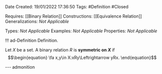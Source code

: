 <br />
<br />

Date Created: 19/01/2022 17:36:50
Tags: #Definition #Closed

Requires: [[Binary Relation]]
Constructions: [[Equivalence Relation]]
Generalizations: _Not Applicable_

Types: _Not Applicable_
Examples: _Not Applicable_ 
Properties: _Not Applicable_

!!! ad-Definition Definition.

Let $X$ be a set. A binary relation $R$ is **symmetric on $X$** if
$$\begin{equation}
    \fa x,y\in X:xRy\Leftrightarrow yRx.
\end{equation}$$

--- admonition

